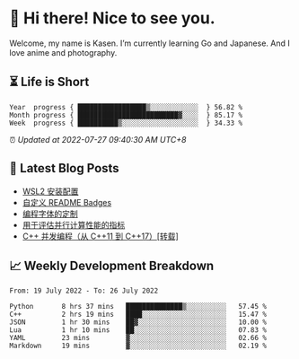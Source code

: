 <h1>👋 Hi there! Nice to see you.</h1>

Welcome, my name is Kasen. I’m currently learning Go and Japanese. And I love anime and photography.


## ⏳ Life is Short

<!-- Start of Time Progress Bar -->
``` text
Year  progress { █████████████████▒░░░░░░░░░░░░  } 56.82 %
Month progress { █████████████████████████▓░░░░  } 85.17 %
Week  progress { ██████████▒░░░░░░░░░░░░░░░░░░░  } 34.33 %
```

⏰ *Updated at 2022-07-27 09:40:30 AM UTC+8*

<!-- End of Time Progress Bar -->

## 📝 Latest Blog Posts

<!-- BLOG-POST-LIST:START -->
- [WSL2 安装配置](https://blog.imkasen.com/wsl2-config.html)
- [自定义 README Badges](https://blog.imkasen.com/custom-readme-badges.html)
- [编程字体的定制](https://blog.imkasen.com/coding-fonts-configuration.html)
- [用于评估并行计算性能的指标](https://blog.imkasen.com/parallel-performance-metrics.html)
- [C++ 并发编程（从 C++11 到 C++17）[转载]](https://blog.imkasen.com/cpp-concurrency.html)
<!-- BLOG-POST-LIST:END -->

## 📈 Weekly Development Breakdown

<!--START_SECTION:waka-->

```text
From: 19 July 2022 - To: 26 July 2022

Python       8 hrs 37 mins   ██████████████▒░░░░░░░░░░   57.45 %
C++          2 hrs 19 mins   ████░░░░░░░░░░░░░░░░░░░░░   15.47 %
JSON         1 hr 30 mins    ██▓░░░░░░░░░░░░░░░░░░░░░░   10.00 %
Lua          1 hr 10 mins    ██░░░░░░░░░░░░░░░░░░░░░░░   07.83 %
YAML         23 mins         ▓░░░░░░░░░░░░░░░░░░░░░░░░   02.66 %
Markdown     19 mins         ▓░░░░░░░░░░░░░░░░░░░░░░░░   02.19 %
```

<!--END_SECTION:waka-->
